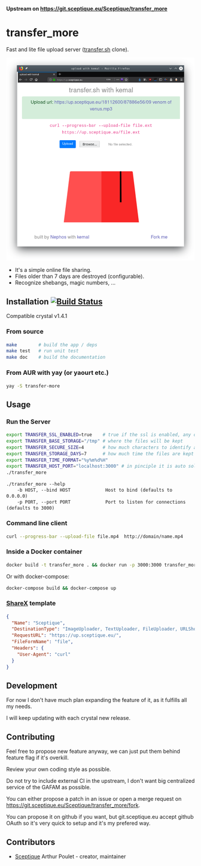 **Upstream on <https://git.sceptique.eu/Sceptique/transfer_more>**

# transfer_more

Fast and lite file upload server ([transfer.sh](https://transfer.sh/) clone).

![screenshot](https://raw.githubusercontent.com/Nephos/transfer_more/master/sample.png)

- It's a simple online file sharing.
- Files older than 7 days are destroyed (configurable).
- Recognize shebangs, magic numbers, ...

## Installation [![Build Status](https://drone.sceptique.eu/api/badges/Sceptique/transfer_more/status.svg)](https://drone.sceptique.eu/Sceptique/transfer_more)

Compatible crystal v1.4.1

### From source

```sh
make        # build the app / deps
make test   # run unit test
make doc    # build the documentation
```

### From AUR with yay (or yaourt etc.)

```sh
yay -S transfer-more
```

## Usage

### Run the Server

```sh
export TRANSFER_SSL_ENABLED=true    # true if the ssl is enabled, any other string is false
export TRANSFER_BASE_STORAGE="/tmp" # where the files will be kept
export TRANSFER_SECURE_SIZE=4       # how much characters to identify a file
export TRANSFER_STORAGE_DAYS=7      # how much time the files are kept
export TRANSFER_TIME_FORMAT="%y%m%d%H"
export TRANSFER_HOST_PORT="localhost:3000" # in pinciple it is auto solved using the http headers, optional
./transfer_more
```

```text
./transfer_more --help
    -b HOST, --bind HOST             Host to bind (defaults to 0.0.0.0)
    -p PORT, --port PORT             Port to listen for connections (defaults to 3000)
```

### Command line client

```sh
curl --progress-bar --upload-file file.mp4  http://domain/name.mp4
```

### Inside a Docker container

```sh
docker build -t transfer_more . && docker run -p 3000:3000 transfer_more
```

Or with docker-compose:

```sh
docker-compose build && docker-compose up
```

### [ShareX](https://github.com/ShareX) template

```json
{
  "Name": "Sceptique",
  "DestinationType": "ImageUploader, TextUploader, FileUploader, URLShortener",
  "RequestURL": "https://up.sceptique.eu/",
  "FileFormName": "file",
  "Headers": {
    "User-Agent": "curl"
  }
}
```

## Development

For now I don't have much plan expanding the feature of it, as it fulfills all my needs.

I will keep updating with each crystal new release.

## Contributing

Feel free to propose new feature anyway, we can just put them behind feature flag if it's overkill.

Review your own coding style as possible.

Do not try to include external CI in the upstream, I don't want big centralized service of the GAFAM as possible.

You can either propose a patch in an issue or open a merge request on <https://git.sceptique.eu/Sceptique/transfer_more/fork>.

You can propose it on github if you want, but git.sceptique.eu accept github OAuth so it's very quick to setup and it's my prefered way.

## Contributors

- [Sceptique](https://git.sceptique.eu/Sceptique) Arthur Poulet - creator, maintainer
